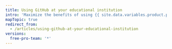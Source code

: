 ```yaml
---
title: Using GitHub at your educational institution
intro: 'Maximize the benefits of using {{ site.data.variables.product.prodname_dotcom }} at your institution for your students, instructors, and IT staff with {{ site.data.variables.product.prodname_education }} and our various training programs for students and instructors.'
mapTopic: true
redirect_from:
  - /articles/using-github-at-your-educational-institution
versions:
  free-pro-team: '*'
---
```


